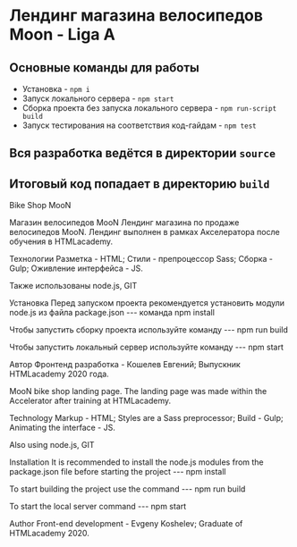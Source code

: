 # Лендинг магазина велосипедов Moon - Liga A
## Основные команды для работы
* Установка - `npm i`
* Запуск локального сервера - `npm start`
* Сборка проекта без запуска локального сервера - `npm run-script build`
* Запуск тестирования на соответствия код-гайдам - `npm test`

## Вся разработка ведётся в директории `source`
## Итоговый код попадает в директорию `build`

Bike Shop MooN

Магазин велосипедов MooN
Лендинг магазина по продаже велосипедов MooN. Лендинг выполнен в рамках Акселератора после обучения в HTMLacademy.

Технологии
Разметка - HTML; Стили - препроцессор Sass; Сборка - Gulp; Оживление интерфейса - JS.

Также использованы node.js, GIT

Установка
Перед запуском проекта рекомендуется установить модули node.js из файла package.json --- команда npm install

Чтобы запустить сборку проекта используйте команду --- npm run build

Чтобы запустить локальный сервер используйте команду --- npm start

Автор
Фронтенд разработка - Кошелев Евгений; Выпускник HTMLacademy 2020 года. 

MooN bike shop landing page. The landing page was made within the Accelerator after training at HTMLacademy.

Technology
Markup - HTML; Styles are a Sass preprocessor; Build - Gulp; Animating the interface - JS.

Also using node.js, GIT

Installation
It is recommended to install the node.js modules from the package.json file before starting the project --- npm install

To start building the project use the command --- npm run build

To start the local server command --- npm start

Author
Front-end development - Evgeny Koshelev; Graduate of HTMLacademy 2020.



